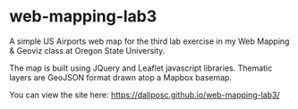 # web-mapping-lab3

A simple US Airports web map for the third lab exercise in my Web Mapping &amp; Geoviz class at Oregon State University.

The map is built using JQuery and Leaflet javascript libraries. Thematic layers are GeoJSON format drawn atop a Mapbox basemap.

You can view the site here: https://daliposc.github.io/web-mapping-lab3/
